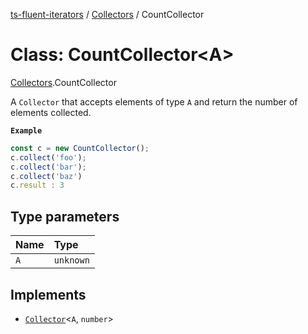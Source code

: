 [ts-fluent-iterators](../README.md) / [Collectors](../modules/Collectors.md) / CountCollector

# Class: CountCollector\<A\>

[Collectors](../modules/Collectors.md).CountCollector

A `Collector` that accepts elements of type `A` and return the number of elements collected.

**`Example`**

```ts
const c = new CountCollector();
c.collect('foo');
c.collect('bar');
c.collect('baz')
c.result : 3
```

## Type parameters

| Name | Type |
| :------ | :------ |
| `A` | `unknown` |

## Implements

- [`Collector`](../interfaces/Collectors.Collector.md)\<`A`, `number`\>
